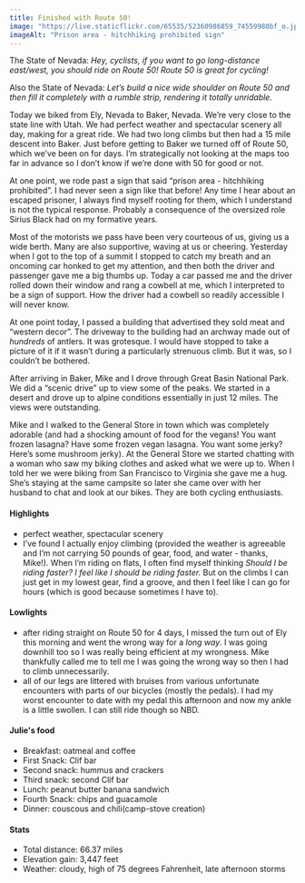 ```yaml
---
title: Finished with Route 50!
image: "https://live.staticflickr.com/65535/52360986859_74559980bf_o.jpg"
imageAlt: "Prison area - hitchhiking prohibited sign"
---
```


The State of Nevada: _Hey, cyclists, if you want to go long-distance east/west, you should ride on Route 50! Route 50 is great for cycling!_

Also the State of Nevada: _Let’s build a nice wide shoulder on Route 50 and then fill it completely with a rumble strip, rendering it totally unridable._

Today we biked from Ely, Nevada to Baker, Nevada. We’re very close to the state line with Utah. We had perfect weather and spectacular scenery all day, making for a great ride. We had two long climbs but then had a 15 mile descent into Baker. Just before getting to Baker we turned off of Route 50, which we’ve been on for days. I’m strategically not looking at the maps too far in advance so I don’t know if we’re done with 50 for good or not. 

At one point, we rode past a sign that said “prison area - hitchhiking prohibited”. I had never seen a sign like that before! Any time I hear about an escaped prisoner, I always find myself rooting for them, which I understand is not the typical response. Probably a consequence of the oversized role Sirius Black had on my formative years. 

Most of the motorists we pass have been very courteous of us, giving us a wide berth. Many are also supportive, waving at us or cheering. Yesterday when I got to the top of a summit I stopped to catch my breath and an oncoming car honked to get my attention, and then both the driver and passenger gave me a big thumbs up. Today a car passed me and the driver rolled down their window and rang a cowbell at me, which I interpreted to be a sign of support. How the driver had a cowbell so readily accessible I will never know. 

At one point today, I passed a building that advertised they sold meat and “western decor”. The driveway to the building had an archway made out of _hundreds_ of antlers. It was grotesque. I would have stopped to take a picture of it if it wasn’t during a particularly strenuous climb. But it was, so I couldn’t be bothered. 

After arriving in Baker, Mike and I drove through Great Basin National Park. We did a “scenic drive” up to view some of the peaks. We started in a desert and drove up to alpine conditions essentially in just 12 miles. The views were outstanding. 

Mike and I walked to the General Store in town which was completely adorable (and had a shocking amount of food for the vegans! You want frozen lasagna? Have some frozen vegan lasagna. You want some jerky? Here’s some mushroom jerky). At the General Store we started chatting with a woman who saw my biking clothes and asked what we were up to. When I told her we were biking from San Francisco to Virginia she gave me a hug. She’s staying at the same campsite so later she came over with her husband to chat and look at our bikes. They are both cycling enthusiasts. 

#### Highlights
- perfect weather, spectacular scenery 
- I’ve found I actually enjoy climbing (provided the weather is agreeable and I’m not carrying 50 pounds of gear, food, and water - thanks, Mike!). When I’m riding on flats, I often find myself thinking _Should I be riding faster? I feel like I should be riding faster._ But on the climbs I can just get in my lowest gear, find a groove, and then I feel like I can go for hours (which is good because sometimes I have to). 

#### Lowlights
- after riding straight on Route 50 for 4 days, I missed the turn out of Ely this morning and went the wrong way for a _long way_. I was going downhill too so I was really being efficient at my wrongness. Mike thankfully called me to tell me I was going the wrong way so then I had to climb unnecessarily. 
- all of our legs are littered with bruises from various unfortunate encounters with parts of our bicycles (mostly the pedals). I had my worst encounter to date with my pedal this afternoon and now my ankle is a little swollen. I can still ride though so NBD. 

#### Julie's food
- Breakfast: oatmeal and coffee
- First Snack: Clif bar
- Second snack: hummus and crackers
- Third snack: second Clif bar
- Lunch: peanut butter banana sandwich 
- Fourth Snack: chips and guacamole 
- Dinner: couscous and chili(camp-stove creation) 

#### Stats
- Total distance: 66.37 miles
- Elevation gain: 3,447 feet
- Weather: cloudy, high of 75 degrees Fahrenheit, late afternoon storms 
